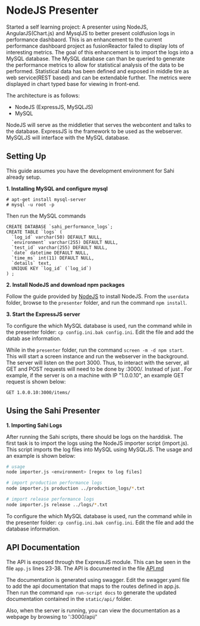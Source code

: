 # NodeJS Presenter 
Started a self learning project: A presenter using NodeJS, AngularJS(Chart.js) and MysqlJS to better present coldfusion logs in performance dashbaord. This is an enhancement to the current performance dashboard project as fusionReactor failed to display lots of interesting metrics. The goal of this enhancement is to import the logs into a MySQL database. The MySQL database can than be queried to generate the performance metrics to allow for statistical analysis of the data to be performed. Statistical data has been defined and exposed in middle tire as web service(REST based) and can be extendable further. The metrics were displayed in chart typed base for viewing in front-end. 

The architecture is as follows:
* NodeJS (ExpressJS, MySQLJS)
* MySQL

NodeJS will serve as the middletier that serves the webcontent and talks to the database. ExpressJS is the framework to be used as the webserver. MySQLJS will interface with the MySQL database. 

## Setting Up
This guide assumes you have the development environment for Sahi already setup.

**1. Installing MySQL and configure mysql**
```
# apt-get install mysql-server
# mysql -u root -p
```
Then run the MySQL commands
```mysql
CREATE DATABASE `sahi_performance_logs`;
CREATE TABLE `logs` (
  `log_id` varchar(50) DEFAULT NULL,
  `environment` varchar(255) DEFAULT NULL,
  `test_id` varchar(255) DEFAULT NULL,
  `date` datetime DEFAULT NULL,
  `time_ms` int(11) DEFAULT NULL,
  `details` text,
  UNIQUE KEY `log_id` (`log_id`)
) ;
```

**2. Install NodeJS and download npm packages**

Follow the guide provided by [NodeJS][1] to install NodeJS.
From the `userdata` folder, browse to the `presenter` folder, and run the command `npm install`.

**3. Start the ExpressJS server**

To configure the which MySQL database is used, run the command while in the presenter folder: `cp config.ini.bak config.ini`. Edit the file and add the datab
ase information.

While in the `presenter` folder, run the command `screen -m -d npm start`. This will start a screen instance and run the webserver in the background. The server will listen on the port 3000. Thus, to interact with the server, all GET and POST requests will need to be done by <ip>:3000/. Instead of just <ip>. For example, if the server is on a machine with IP "1.0.0.10", an example GET request is shown below:

```
GET 1.0.0.10:3000/items/ 
``` 

## Using the Sahi Presenter

**1. Importing Sahi Logs**

After running the Sahi scripts, there should be logs on the harddisk. The first task is to import the logs using the NodeJS importer script (import.js). This script imports the log files into MySQL using MySQLJS. The usage and an example is shown below:
```bash
# usage
node importer.js <environment> [regex to log files]

# import production performance logs
node importer.js production ../production_logs/*.txt

# import release performance logs
node importer.js release ../logs/*.txt
```
To configure the which MySQL database is used, run the command while in the presenter folder: `cp config.ini.bak config.ini`. Edit the file and add the database information.

## API Documentation

The API is exposed through the ExpressJS module. This can be seen in the file `app.js` lines 23-38. The API is documented in the file [API.md](static/api/index.html)

The documentation is generated using swagger. Edit the swagger.yaml file to add the api documentation that maps to the routes defined in app.js. Then run the command `npm run-script docs` to generate the updated documentation contained in the `static/api/` folder.

Also, when the server is running, you can view the documentation as a webpage by browsing to '<ip>:3000/api/'

[1]: https://nodejs.org/en/download/package-manager/

